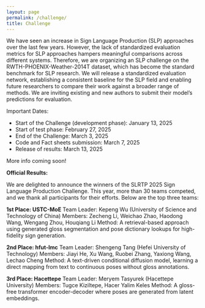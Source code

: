 ```yaml
---
layout: page
permalink: /challenge/
title: Challenge
---
```


We have seen an increase in Sign Language Production (SLP) approaches over the last few years. However, the lack of standardized evaluation metrics for SLP approaches hampers meaningful comparisons across different systems. Therefore, we are organizing an SLP challenge on the RWTH-PHOENIX-Weather-2014T dataset, which has become the standard benchmark for SLP research. We will release a standardized evaluation network, establishing a consistent baseline for the SLP field and enabling future researchers to compare their work against a broader range of methods.  We are inviting existing and new authors to submit their model’s predictions for evaluation. 

Important Dates: 
- Start of the Challenge (development phase): January 13, 2025 
- Start of test phase: February 27, 2025 
- End of the Challenge: March 3, 2025 
- Code and Fact sheets submission: March 7, 2025 
- Release of results: March 13, 2025 

More info coming soon!


**Official Results:**

We are delighted to announce the winners of the SLRTP 2025 Sign Language Production Challenge. This year, more than 30 teams competed, and we thank all participants for their efforts. Below are the top three teams:

**1st Place: USTC-MoE**
Team Leader: Kepeng Wu (University of Science and Technology of China)
Members: Zecheng Li, Weichao Zhao, Haodong Wang, Wengang Zhou, Houqiang Li
Method: A retrieval-based approach using generated gloss segmentation and pose dictionary lookups for high-fidelity sign generation.

**2nd Place: hfut-lmc**
Team Leader: Shengeng Tang (Hefei University of Technology)
Members: Jiayi He, Xu Wang, Ruobei Zhang, Yaxiong Wang, Lechao Cheng
Method: A text-driven conditional diffusion model, learning a direct mapping from text to continuous poses without gloss annotations.

**3rd Place: Hacettepe**
Team Leader: Meryem Tasyurek (Hacettepe University)
Members: Tugce Kiziltepe, Hacer Yalim Keles
Method: A gloss-free transformer encoder-decoder where poses are generated from latent embeddings.
